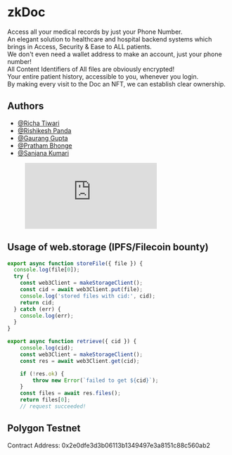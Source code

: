 # zkDoc

Access all your medical records by just your Phone Number.  
An elegant solution to healthcare and hospital backend systems which brings in
Access, Security & Ease to ALL patients.  
We don't even need a wallet address to make an account, just your phone number!  
All Content Identifiers of All files are obviously encrypted!  
Your entire patient history, accessible to you, whenever you login.  
By making every visit to the Doc an NFT, we can establish clear ownership.

## Authors

- [@Richa Tiwari](https://www.github.com/richatiwari9)
- [@Rishikesh Panda](https://www.github.com/redrodeo03)
- [@Gaurang Gupta](https://www.github.com/Prat-The-Brat)
- [@Pratham Bhonge](https://www.github.com/gaurang2200)
- [@Sanjana Kumari](https://www.github.com/sanjana1999)

<figure class="video_container">
  <iframe src="https://www.youtube.com/watch?v=8rzxw4vCtqY" frameborder="0" allowfullscreen="true"> </iframe>
</figure>

## Usage of web.storage (IPFS/Filecoin bounty)

```javascript
export async function storeFile({ file }) {
  console.log(file[0]);
  try {
    const web3Client = makeStorageClient();
    const cid = await web3Client.put(file);
    console.log('stored files with cid:', cid);
    return cid;
  } catch (err) {
    console.log(err);
  }
}
```

```javascript
export async function retrieve({ cid }) {
	console.log(cid);
	const web3Client = makeStorageClient();
	const res = await web3Client.get(cid);

	if (!res.ok) {
		throw new Error(`failed to get ${cid}`);
	}
	const files = await res.files();
	return files[0];
	// request succeeded!
```

## Polygon Testnet

Contract Address: 0x2e0dfe3d3b06113b1349497e3a8151c88c560ab2
